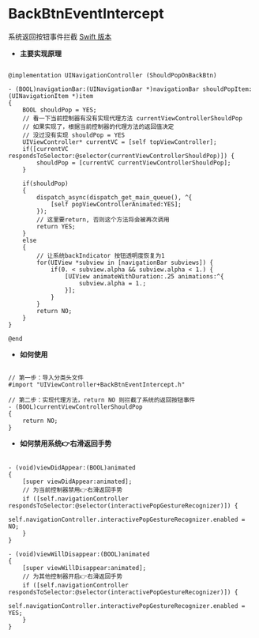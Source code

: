 # BackBtnEventIntercept
系统返回按钮事件拦截
[Swift 版本](https://github.com/wangrui460/BackBtnEventIntercept_swift)

- **主要实现原理**

<pre><code>
@implementation UINavigationController (ShouldPopOnBackBtn)

- (BOOL)navigationBar:(UINavigationBar *)navigationBar shouldPopItem:(UINavigationItem *)item
{
    BOOL shouldPop = YES;
    // 看一下当前控制器有没有实现代理方法 currentViewControllerShouldPop
    // 如果实现了，根据当前控制器的代理方法的返回值决定
    // 没过没有实现 shouldPop = YES
    UIViewController* currentVC = [self topViewController];
    if([currentVC respondsToSelector:@selector(currentViewControllerShouldPop)]) {
        shouldPop = [currentVC currentViewControllerShouldPop];
    }

    if(shouldPop)
    {
        dispatch_async(dispatch_get_main_queue(), ^{
            [self popViewControllerAnimated:YES];
        });
        // 这里要return, 否则这个方法将会被再次调用
        return YES;
    }
    else
    {
        // 让系统backIndicator 按钮透明度恢复为1
        for(UIView *subview in [navigationBar subviews]) {
            if(0. < subview.alpha && subview.alpha < 1.) {
                [UIView animateWithDuration:.25 animations:^{
                    subview.alpha = 1.;
                }];
            }
        }
        return NO;
    }
}

@end
</code></pre>

- **如何使用**

<pre><code>
// 第一步：导入分类头文件
#import "UIViewController+BackBtnEventIntercept.h"

// 第二步：实现代理方法，return NO 则拦截了系统的返回按钮事件
- (BOOL)currentViewControllerShouldPop
{
    return NO;
}
</code></pre>

- **如何禁用系统👉右滑返回手势**

<pre><code>
- (void)viewDidAppear:(BOOL)animated
{
    [super viewDidAppear:animated];
    // 为当前控制器禁用👉右滑返回手势
    if ([self.navigationController respondsToSelector:@selector(interactivePopGestureRecognizer)]) {
        self.navigationController.interactivePopGestureRecognizer.enabled = NO;
    }
}

- (void)viewWillDisappear:(BOOL)animated
{
    [super viewWillDisappear:animated];
    // 为其他控制器开启👉右滑返回手势
    if ([self.navigationController respondsToSelector:@selector(interactivePopGestureRecognizer)]) {
        self.navigationController.interactivePopGestureRecognizer.enabled = YES;
    }
}
</code></pre>
